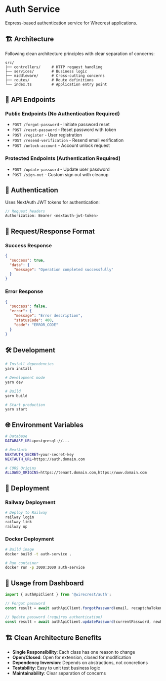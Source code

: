 # Auth Service

Express-based authentication service for Wirecrest applications.

## 🏗️ Architecture

Following clean architecture principles with clear separation of concerns:

```
src/
├── controllers/     # HTTP request handling
├── services/        # Business logic
├── middleware/      # Cross-cutting concerns
├── routes/          # Route definitions
└── index.ts         # Application entry point
```

## 🚀 API Endpoints

### Public Endpoints (No Authentication Required)

- `POST /forgot-password` - Initiate password reset
- `POST /reset-password` - Reset password with token
- `POST /register` - User registration
- `POST /resend-verification` - Resend email verification
- `POST /unlock-account` - Account unlock request

### Protected Endpoints (Authentication Required)

- `POST /update-password` - Update user password
- `POST /sign-out` - Custom sign out with cleanup

## 🔐 Authentication

Uses NextAuth JWT tokens for authentication:

```typescript
// Request headers
Authorization: Bearer <nextauth-jwt-token>
```

## 📝 Request/Response Format

### Success Response
```json
{
  "success": true,
  "data": {
    "message": "Operation completed successfully"
  }
}
```

### Error Response
```json
{
  "success": false,
  "error": {
    "message": "Error description",
    "statusCode": 400,
    "code": "ERROR_CODE"
  }
}
```

## 🛠️ Development

```bash
# Install dependencies
yarn install

# Development mode
yarn dev

# Build
yarn build

# Start production
yarn start
```

## 🌐 Environment Variables

```bash
# Database
DATABASE_URL=postgresql://...

# NextAuth
NEXTAUTH_SECRET=your-secret-key
NEXTAUTH_URL=https://auth.domain.com

# CORS Origins
ALLOWED_ORIGINS=https://tenant.domain.com,https://www.domain.com
```

## 🚀 Deployment

### Railway Deployment

```bash
# Deploy to Railway
railway login
railway link
railway up
```

### Docker Deployment

```bash
# Build image
docker build -t auth-service .

# Run container
docker run -p 3000:3000 auth-service
```

## 🔧 Usage from Dashboard

```typescript
import { authApiClient } from '@wirecrest/auth';

// Forgot password
const result = await authApiClient.forgotPassword(email, recaptchaToken);

// Update password (requires authentication)
const result = await authApiClient.updatePassword(currentPassword, newPassword);
```

## 🏗️ Clean Architecture Benefits

- **Single Responsibility**: Each class has one reason to change
- **Open/Closed**: Open for extension, closed for modification
- **Dependency Inversion**: Depends on abstractions, not concretions
- **Testability**: Easy to unit test business logic
- **Maintainability**: Clear separation of concerns
